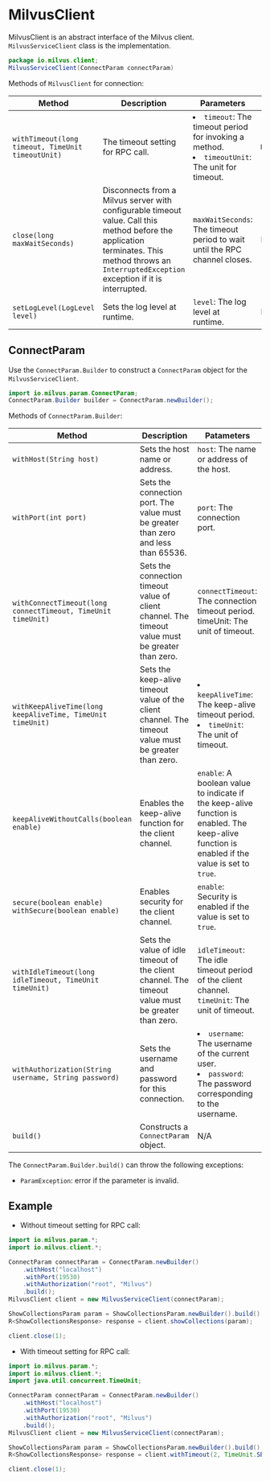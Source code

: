 # MilvusClient

MilvusClient is an abstract interface of the Milvus client. `MilvusServiceClient` class is the implementation.

```Java
package io.milvus.client;
MilvusServiceClient(ConnectParam connectParam)
```

Methods of `MilvusClient` for connection:

| Method                                        | Description                                              | Parameters                                              | Returns    |
| ------------------------------------------------- | ------------------------------------------------------------ | ------------------------------------------------------------ | -------------- |
| `withTimeout(long timeout, TimeUnit timeoutUnit)` | The timeout setting for RPC call.                                | <li><code>timeout</code>: The timeout period for invoking a method.</li><li><code>timeoutUnit</code>: The unit for timeout.</li> | `MilvusClient` |
| `close(long maxWaitSeconds)`                      | Disconnects from a Milvus server with configurable timeout value. Call this method before the application terminates. This method throws an `InterruptedException` exception if it is interrupted. | `maxWaitSeconds`: The timeout period to wait until the RPC channel closes. | N/A            |
| `setLogLevel(LogLevel level)` | Sets the log level at runtime. | `level`: The log level at runtime. | N/A |

## ConnectParam

Use the `ConnectParam.Builder` to construct a `ConnectParam` object for the `MilvusServiceClient`.

```Java
import io.milvus.param.ConnectParam;
ConnectParam.Builder builder = ConnectParam.newBuilder();
```

Methods of `ConnectParam.Builder`:

| Method                                                       | Description                                                  | Patameters                                                   |
| ------------------------------------------------------------ | ------------------------------------------------------------ | ------------------------------------------------------------ |
| `withHost(String host)`                                      | Sets the host name or address.                               | `host`: The name or address of the host.                     |
| `withPort(int port)`                                         | Sets the connection port. The value must be greater than zero and less than 65536. | `port`: The connection port.                                 |
| `withConnectTimeout(long connectTimeout, TimeUnit timeUnit)` | Sets the connection timeout value of client channel. The timeout value must be greater than zero. | `connectTimeout`: The connection timeout period. timeUnit: The unit of timeout. |
| `withKeepAliveTime(long keepAliveTime, TimeUnit timeUnit)`   | Sets the keep-alive timeout value of the client channel. The timeout value must be greater than zero. | <li><code>keepAliveTime</code>: The keep-alive timeout period.</li><li><code>timeUnit</code>: The unit of timeout.</li> |
| `keepAliveWithoutCalls(boolean enable)`                      | Enables the keep-alive function for the client channel.      | `enable`: A boolean value to indicate if the keep-alive function is enabled. The keep-alive function is enabled if the value is set to `true`. |
| `secure(boolean enable) withSecure(boolean enable)`          | Enables security for the client channel.                     | `enable`: Security is enabled if the value is set to `true`. |
| `withIdleTimeout(long idleTimeout, TimeUnit timeUnit)`       | Sets the value of idle timeout of the client channel. The timeout value must be greater than zero. | `idleTimeout`: The idle timeout period of the client channel. `timeUnit`: The unit of timeout. |
| `withAuthorization(String username, String password)`        | Sets the username and password for this connection.          | <li><code>username</code>: The username of the current user.</li><li><code>password</code>: The password corresponding to the username.</li> |
| `build()`                                                    | Constructs a `ConnectParam` object.                          | N/A                                                          |

The `ConnectParam.Builder.build()` can throw the following exceptions:

- `ParamException`: error if the parameter is invalid.

## Example

- Without timeout setting for RPC call:

```Java
import io.milvus.param.*;
import io.milvus.client.*;

ConnectParam connectParam = ConnectParam.newBuilder()
    .withHost("localhost")
    .withPort(19530)
    .withAuthorization("root", "Milvus")
    .build();
MilvusClient client = new MilvusServiceClient(connectParam);

ShowCollectionsParam param = ShowCollectionsParam.newBuilder().build()
R<ShowCollectionsResponse> response = client.showCollections(param);

client.close(1);
```

- With timeout setting for RPC call:

```Java
import io.milvus.param.*;
import io.milvus.client.*;
import java.util.concurrent.TimeUnit;

ConnectParam connectParam = ConnectParam.newBuilder()
    .withHost("localhost")
    .withPort(19530)
    .withAuthorization("root", "Milvus")
    .build();
MilvusClient client = new MilvusServiceClient(connectParam);

ShowCollectionsParam param = ShowCollectionsParam.newBuilder().build();
R<ShowCollectionsResponse> response = client.withTimeout(2, TimeUnit.SECONDS).showCollections(param);

client.close(1);
```

